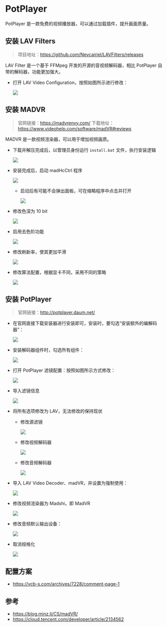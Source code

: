 # PotPlayer

PotPlayer 是一款免费的视频播放器，可以通过加载插件，提升画面质量。

## 安装 LAV Filters

> 项目地址：<https://github.com/Nevcairiel/LAVFilters/releases>

LAV Filter 是一个基于 FFMpeg 开发的开源的音视频解码器，相比 PotPlayer 自带的解码器，功能更加强大。

- 打开 LAV Video Configuration，按照如图所示进行修改：

    ![](images/2024-08-31-17-57-35.png)

## 安装 MADVR

> 官网链接：<https://madvrenvy.com/>
> 下载地址：<https://www.videohelp.com/software/madVR#reviews>

MADVR 是一款视频渲染器，可以用于增加视频画质。

- 下载并解压完成后，以管理员身份运行 `install.bat` 文件，执行安装逻辑

    ![](images/2024-08-31-17-30-35.png)

- 安装完成后，启动 madHcCtrl 程序

    ![](images/2024-08-31-18-17-27.png)

  - 启动后有可能不会弹出面板，可在缩略程序中点击并打开

    ![](images/2024-08-31-18-19-03.png)

- 修改色深为 10 bit

    ![](images/2024-08-31-18-20-19.png)

- 启用去色阶功能

    ![](images/2024-08-31-18-21-53.png)

- 修改刷新率，使其更加平滑

    ![](images/2024-08-31-18-22-38.png)

- 修改算法配置，根据显卡不同，采用不同的策略

    ![](images/2024-08-31-18-25-26.png)

## 安装 PotPlayer

> 官网链接：<http://potplayer.daum.net/>

- 在官网直接下载安装器进行安装即可，安装时，要勾选“安装额外的编解码器”：

    ![](images/2024-08-31-16-31-33.png)

- 安装解码器组件时，勾选所有组件：

    ![](images/2024-08-31-16-35-31.png)

- 打开 PotPlayer 滤镜配置：按照如图所示方式修改：

    ![](images/2024-08-31-17-59-48.png)

- 导入滤镜信息

    ![](images/2024-08-31-18-48-04.png)

- 将所有选项修改为 LAV，无法修改的保持现状

  - 修改源滤镜

    ![](images/2024-08-31-18-49-29.png)

  - 修改视频解码器

    ![](images/2024-08-31-18-50-37.png)

  - 修改音频解码器

    ![](images/2024-08-31-18-51-36.png)

- 导入 LAV Video Decoder、madVR，并设置为强制使用：

    ![](images/2024-08-31-18-33-44.png)

- 修改视频渲染器为 Madshi，即 MadVR

    ![](images/2024-08-31-18-07-50.png)

- 修改音频默认输出设备：

    ![](images/2024-08-31-18-06-12.png)

- 取消规格化

    ![](images/2024-08-31-18-46-09.png)

## 配置方案

- <https://vcb-s.com/archives/7228/comment-page-1>

## 参考

- <https://blog.minz.li/CS/madVR/>
- <https://cloud.tencent.com/developer/article/2134562>
